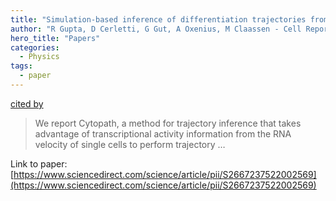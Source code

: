 ```yaml
---
title: "Simulation-based inference of differentiation trajectories from RNA velocity fields"
author: "R Gupta, D Cerletti, G Gut, A Oxenius, M Claassen - Cell Reports Methods, 2022 - Elsevier"
hero_title: "Papers"
categories:
  - Physics
tags:
  - paper
---
```

[cited by](https://scholar.google.com/scholar?cites=2625108809264800670&as_sdt=5,44&sciodt=0,44&hl=en&num=20)

>We report Cytopath, a method for trajectory inference that takes advantage of transcriptional activity information from the RNA velocity of single cells to perform trajectory …

Link to paper: [https://www.sciencedirect.com/science/article/pii/S2667237522002569](https://www.sciencedirect.com/science/article/pii/S2667237522002569)
